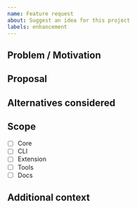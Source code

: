 ```yaml
---
name: Feature request
about: Suggest an idea for this project
labels: enhancement
---
```


## Problem / Motivation

## Proposal

## Alternatives considered

## Scope
- [ ] Core
- [ ] CLI
- [ ] Extension
- [ ] Tools
- [ ] Docs

## Additional context

